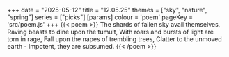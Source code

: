 +++
date = "2025-05-12"
title = "12.05.25"
themes = ["sky", "nature", "spring"]
series = ["picks"]
[params]
  colour = 'poem'
  pageKey = 'src/poem.js'
+++
{{< poem >}}
The shards of fallen sky avail themselves,
Raving beasts to dine upon the tumult,
With roars and bursts of light are torn in rage,
Fall upon the napes of trembling trees,
Clatter to the unmoved earth - 
Impotent, they are subsumed.
{{< /poem >}}